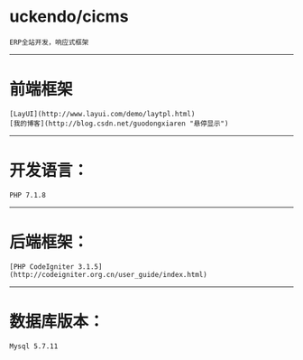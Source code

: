 # uckendo/cicms
    ERP全站开发，响应式框架
***
# 前端框架
    [LayUI](http://www.layui.com/demo/laytpl.html)
    [我的博客](http://blog.csdn.net/guodongxiaren "悬停显示")
---
# 开发语言：
    PHP 7.1.8
---
# 后端框架：
    [PHP CodeIgniter 3.1.5](http://codeigniter.org.cn/user_guide/index.html)
___
# 数据库版本：
    Mysql 5.7.11